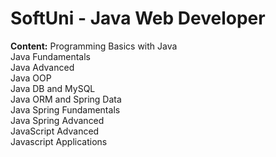 # SoftUni - Java Web Developer
**Content:**
Programming Basics with Java  
Java Fundamentals  
Java Advanced  
Java OOP  
Java DB and MySQL  
Java ORM and Spring Data  
Java Spring Fundamentals  
Java Spring Advanced  
JavaScript Advanced  
Javascript Applications  
